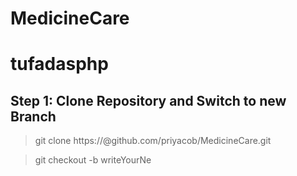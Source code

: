 # MedicineCare
# tufadasphp 

## Step 1: Clone Repository and Switch to new Branch
> git clone https://@github.com/priyacob/MedicineCare.git

> git checkout -b writeYourNe
